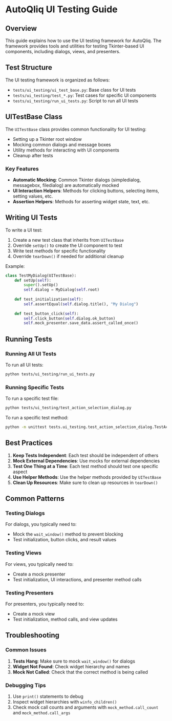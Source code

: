 # AutoQliq UI Testing Guide

## Overview

This guide explains how to use the UI testing framework for AutoQliq. The framework provides tools and utilities for testing Tkinter-based UI components, including dialogs, views, and presenters.

## Test Structure

The UI testing framework is organized as follows:

- `tests/ui_testing/ui_test_base.py`: Base class for UI tests
- `tests/ui_testing/test_*.py`: Test cases for specific UI components
- `tests/ui_testing/run_ui_tests.py`: Script to run all UI tests

## UITestBase Class

The `UITestBase` class provides common functionality for UI testing:

- Setting up a Tkinter root window
- Mocking common dialogs and message boxes
- Utility methods for interacting with UI components
- Cleanup after tests

### Key Features

- **Automatic Mocking**: Common Tkinter dialogs (simpledialog, messagebox, filedialog) are automatically mocked
- **UI Interaction Helpers**: Methods for clicking buttons, selecting items, setting values, etc.
- **Assertion Helpers**: Methods for asserting widget state, text, etc.

## Writing UI Tests

To write a UI test:

1. Create a new test class that inherits from `UITestBase`
2. Override `setUp()` to create the UI component to test
3. Write test methods for specific functionality
4. Override `tearDown()` if needed for additional cleanup

Example:

```python
class TestMyDialog(UITestBase):
    def setUp(self):
        super().setUp()
        self.dialog = MyDialog(self.root)
        
    def test_initialization(self):
        self.assertEqual(self.dialog.title(), "My Dialog")
        
    def test_button_click(self):
        self.click_button(self.dialog.ok_button)
        self.mock_presenter.save_data.assert_called_once()
```

## Running Tests

### Running All UI Tests

To run all UI tests:

```bash
python tests/ui_testing/run_ui_tests.py
```

### Running Specific Tests

To run a specific test file:

```bash
python tests/ui_testing/test_action_selection_dialog.py
```

To run a specific test method:

```bash
python -m unittest tests.ui_testing.test_action_selection_dialog.TestActionSelectionDialog.test_initialization
```

## Best Practices

1. **Keep Tests Independent**: Each test should be independent of others
2. **Mock External Dependencies**: Use mocks for external dependencies
3. **Test One Thing at a Time**: Each test method should test one specific aspect
4. **Use Helper Methods**: Use the helper methods provided by `UITestBase`
5. **Clean Up Resources**: Make sure to clean up resources in `tearDown()`

## Common Patterns

### Testing Dialogs

For dialogs, you typically need to:
- Mock the `wait_window()` method to prevent blocking
- Test initialization, button clicks, and result values

### Testing Views

For views, you typically need to:
- Create a mock presenter
- Test initialization, UI interactions, and presenter method calls

### Testing Presenters

For presenters, you typically need to:
- Create a mock view
- Test initialization, method calls, and view updates

## Troubleshooting

### Common Issues

1. **Tests Hang**: Make sure to mock `wait_window()` for dialogs
2. **Widget Not Found**: Check widget hierarchy and names
3. **Mock Not Called**: Check that the correct method is being called

### Debugging Tips

1. Use `print()` statements to debug
2. Inspect widget hierarchies with `winfo_children()`
3. Check mock call counts and arguments with `mock_method.call_count` and `mock_method.call_args`
